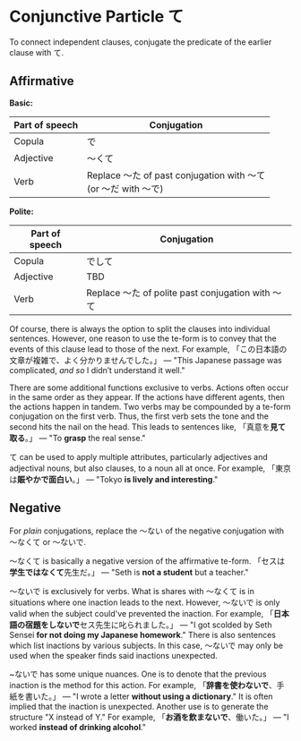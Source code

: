 # Conjunctive Particle て
To connect independent clauses, conjugate the predicate of the earlier clause with て. 

## Affirmative
**Basic:**

| Part of speech | Conjugation |
| -------------- | ----------- |
| Copula | で |
| Adjective | ～くて　|
| Verb | Replace ～た of past conjugation with ～て <br> (or ～だ with ～で) |

**Polite:**

| Part of speech | Conjugation |
| -------------- | ----------- |
| Copula | でして |
| Adjective | TBD　|
| Verb | Replace ～た of polite past conjugation with ～て |

Of course, there is always the option to split the clauses into individual sentences. However, one reason to use the te-form is to convey that the events of this clause lead to those of the next. For example, 「この日本語の文章が複雑で、よく分かりませんでした。」 — "This Japanese passage was complicated, *and so* I didn’t understand it well." 

There are some additional functions exclusive to verbs. Actions often occur in the same order as they appear. If the actions have different agents, then the actions happen in tandem. Two verbs may be compounded by a te-form conjugation on the first verb. Thus, the first verb sets the tone and the second hits the nail on the head. This leads to sentences like, 「真意を**見て取る**。」 — "To **grasp** the real sense."

て can be used to apply multiple attributes, particularly adjectives and adjectival nouns, but also clauses, to a noun all at once. For example, 「東京は**賑やかで面白い**。」 — "Tokyo **is lively and interesting**." 

## Negative
For *plain* conjugations, replace the ～ない of the negative conjugation with ～なくて or ～ないで.

～なくて is basically a negative version of the affirmative te-form. 「セスは**学生ではなくて**先生だ。」 — "Seth is **not a student** but a teacher."

～ないで is exclusively for verbs. What is shares with ～なくて is in situations where one inaction leads to the next. However, ～ないで is only valid when the subject could've prevented the inaction. For example, 「**日本語の宿題をしないで**セス先生に叱られました。」 — "I got scolded by Seth Sensei **for not doing my Japanese homework**." There is also sentences which list inactions by various subjects. In this case, ～ないで may only be used when the speaker finds said inactions unexpected.

~ないで has some unique nuances. One is to denote that the previous inaction is the method for this action. For example, 「**辞書を使わないで**、手紙を書いた。」 — "I wrote a letter **without using a dictionary**." It is often implied that the inaction is unexpected. Another use is to generate the structure "X instead of Y." For example, 「**お酒を飲まないで**、働いた。」 — "I worked **instead of drinking alcohol**." 